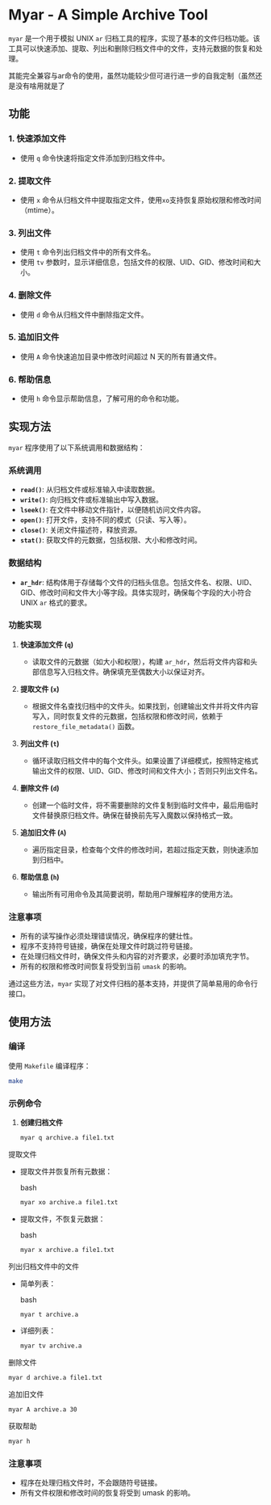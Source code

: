 # Myar - A Simple Archive Tool

`myar` 是一个用于模拟 UNIX `ar` 归档工具的程序，实现了基本的文件归档功能。该工具可以快速添加、提取、列出和删除归档文件中的文件，支持元数据的恢复和处理。

其能完全兼容与ar命令的使用，虽然功能较少但可进行进一步的自我定制（虽然还是没有啥用就是了

## 功能

### 1. 快速添加文件
- 使用 `q` 命令快速将指定文件添加到归档文件中。

### 2. 提取文件
- 使用 `x` 命令从归档文件中提取指定文件，使用`xo`支持恢复原始权限和修改时间（mtime）。

### 3. 列出文件
- 使用 `t` 命令列出归档文件中的所有文件名。
- 使用 `tv` 参数时，显示详细信息，包括文件的权限、UID、GID、修改时间和大小。

### 4. 删除文件
- 使用 `d` 命令从归档文件中删除指定文件。

### 5. 追加旧文件
- 使用 `A` 命令快速追加目录中修改时间超过 N 天的所有普通文件。

### 6. 帮助信息
- 使用 `h` 命令显示帮助信息，了解可用的命令和功能。





## 实现方法

`myar` 程序使用了以下系统调用和数据结构：

### 系统调用
- **`read()`**: 从归档文件或标准输入中读取数据。
- **`write()`**: 向归档文件或标准输出中写入数据。
- **`lseek()`**: 在文件中移动文件指针，以便随机访问文件内容。
- **`open()`**: 打开文件，支持不同的模式（只读、写入等）。
- **`close()`**: 关闭文件描述符，释放资源。
- **`stat()`**: 获取文件的元数据，包括权限、大小和修改时间。

### 数据结构
- **`ar_hdr`**: 结构体用于存储每个文件的归档头信息。包括文件名、权限、UID、GID、修改时间和文件大小等字段。具体实现时，确保每个字段的大小符合 UNIX `ar` 格式的要求。

### 功能实现
1. **快速添加文件 (`q`)**
   - 读取文件的元数据（如大小和权限），构建 `ar_hdr`，然后将文件内容和头部信息写入归档文件。确保填充至偶数大小以保证对齐。

2. **提取文件 (`x`)**
   - 根据文件名查找归档中的文件头。如果找到，创建输出文件并将文件内容写入，同时恢复文件的元数据，包括权限和修改时间，依赖于 `restore_file_metadata()` 函数。

3. **列出文件 (`t`)**
   - 循环读取归档文件中的每个文件头。如果设置了详细模式，按照特定格式输出文件的权限、UID、GID、修改时间和文件大小；否则只列出文件名。

4. **删除文件 (`d`)**
   - 创建一个临时文件，将不需要删除的文件复制到临时文件中，最后用临时文件替换原归档文件。确保在替换前先写入魔数以保持格式一致。

5. **追加旧文件 (`A`)**
   - 遍历指定目录，检查每个文件的修改时间，若超过指定天数，则快速添加到归档中。

6. **帮助信息 (`h`)**
   - 输出所有可用命令及其简要说明，帮助用户理解程序的使用方法。

### 注意事项
- 所有的读写操作必须处理错误情况，确保程序的健壮性。
- 程序不支持符号链接，确保在处理文件时跳过符号链接。
- 在处理归档文件时，确保文件头和内容的对齐要求，必要时添加填充字节。
- 所有的权限和修改时间恢复将受到当前 `umask` 的影响。

通过这些方法，`myar` 实现了对文件归档的基本支持，并提供了简单易用的命令行接口。





## 使用方法

### 编译
使用 `Makefile` 编译程序：
```bash
make
```





### 示例命令

1. **创建归档文件**
   ```bash
   myar q archive.a file1.txt

提取文件

- 提取文件并恢复所有元数据：

  bash

  ```bash
  myar xo archive.a file1.txt
  ```

- 提取文件，不恢复元数据：

  bash

  ```bash
  myar x archive.a file1.txt
  ```

列出归档文件中的文件

- 简单列表：

  bash

  ```bash
  myar t archive.a
  ```

- 详细列表：

  ```bash
  myar tv archive.a
  ```

删除文件

```bash
myar d archive.a file1.txt
```

追加旧文件

```bash
myar A archive.a 30
```

获取帮助

```bash
myar h
```

### 注意事项

- 程序在处理归档文件时，不会跟随符号链接。
- 所有文件权限和修改时间的恢复将受到 umask 的影响。
